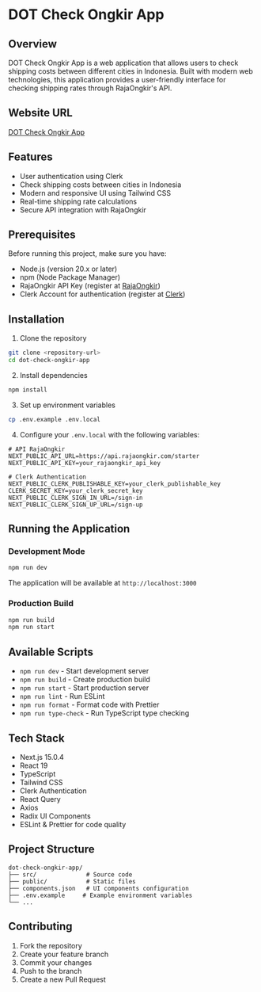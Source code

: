 # DOT Check Ongkir App

## Overview

DOT Check Ongkir App is a web application that allows users to check shipping costs between different cities in Indonesia. Built with modern web technologies, this application provides a user-friendly interface for checking shipping rates through RajaOngkir's API.

## Website URL

[DOT Check Ongkir App](https://dot-check-ongkir-app.vercel.app)

## Features

- User authentication using Clerk
- Check shipping costs between cities in Indonesia
- Modern and responsive UI using Tailwind CSS
- Real-time shipping rate calculations
- Secure API integration with RajaOngkir

## Prerequisites

Before running this project, make sure you have:

- Node.js (version 20.x or later)
- npm (Node Package Manager)
- RajaOngkir API Key (register at [RajaOngkir](https://rajaongkir.com))
- Clerk Account for authentication (register at [Clerk](https://clerk.dev))

## Installation

1. Clone the repository

```bash
git clone <repository-url>
cd dot-check-ongkir-app
```

2. Install dependencies

```bash
npm install
```

3. Set up environment variables

```bash
cp .env.example .env.local
```

4. Configure your `.env.local` with the following variables:

```env
# API RajaOngkir
NEXT_PUBLIC_API_URL=https://api.rajaongkir.com/starter
NEXT_PUBLIC_API_KEY=your_rajaongkir_api_key

# Clerk Authentication
NEXT_PUBLIC_CLERK_PUBLISHABLE_KEY=your_clerk_publishable_key
CLERK_SECRET_KEY=your_clerk_secret_key
NEXT_PUBLIC_CLERK_SIGN_IN_URL=/sign-in
NEXT_PUBLIC_CLERK_SIGN_UP_URL=/sign-up
```

## Running the Application

### Development Mode

```bash
npm run dev
```

The application will be available at `http://localhost:3000`

### Production Build

```bash
npm run build
npm run start
```

## Available Scripts

- `npm run dev` - Start development server
- `npm run build` - Create production build
- `npm run start` - Start production server
- `npm run lint` - Run ESLint
- `npm run format` - Format code with Prettier
- `npm run type-check` - Run TypeScript type checking

## Tech Stack

- Next.js 15.0.4
- React 19
- TypeScript
- Tailwind CSS
- Clerk Authentication
- React Query
- Axios
- Radix UI Components
- ESLint & Prettier for code quality

## Project Structure

```
dot-check-ongkir-app/
├── src/              # Source code
├── public/           # Static files
├── components.json   # UI components configuration
├── .env.example     # Example environment variables
└── ...
```

## Contributing

1. Fork the repository
2. Create your feature branch
3. Commit your changes
4. Push to the branch
5. Create a new Pull Request
